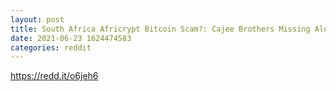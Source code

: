 ```yaml
--- 
layout: post 
title: South Africa Africrypt Bitcoin Scam?: Cajee Brothers Missing Along With Billions 
date: 2021-06-23 1624474583 
categories: reddit 
--- 
```

https://redd.it/o6jeh6